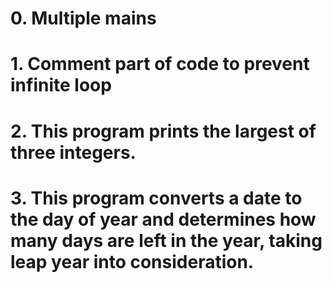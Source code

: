 # 0. Multiple mains
# 1. Comment part of code to prevent infinite loop
# 2. This program prints the largest of three integers.
# 3. This program converts a date to the day of year and determines how many days are left in the year, taking leap year into consideration.
